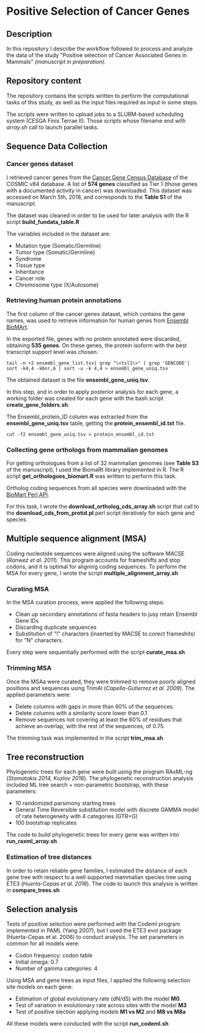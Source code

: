 # Positive Selection of Cancer Genes
## Description
In this repository I describe the workflow followed to process and analyze the data of the study "Positive selection of Cancer Associated Genes in Mammals" *(manuscript in preparation)*.

## Repository content
The repository contains the scripts written to perform the computational tasks of this study, as well as the input files required as input in some steps.

The scripts were written to upload jobs to a SLURM-based scheduling system (CESGA Finis Terrae II). Those scripts whose filename end with *array.sh* call to launch parallel tasks.

## Sequence Data Collection
### Cancer genes dataset
I retrieved cancer genes from the [Cancer Gene Census Database](https://cancer.sanger.ac.uk/cosmic/census?tier=1) of the COSMIC v84 database. A list of **574 genes** classified as Tier 1 (those genes with a documented activity in cancer) was downloaded. 
This dataset was accessed on March 5th, 2018, and corresponds to the **Table S1** of the manuscript. 

The dataset was cleaned in order to be used for later analysis with the R script **build_fundata_table.R** 

The variables included in the dataset are:

* Mutation type (Somatic/Germline)
* Tumor type (Somatic/Germline)
* Syndrome
* Tissue type
* Inheritance
* Cancer role
* Chromosome type (X/Autosome)


### Retrieving human protein annotations
The first column of the cancer genes dataset, which contains the gene names, was used to retrieve information for human genes from [Ensembl BioMArt](http://www.ensembl.org/biomart/martview/4ee102879139fc3bf745f9a867064956).

In the exported file, genes with no protein annotated were discarded, obtaining **535 genes**. On these genes, the protein isoform with the best transcript support level was chosen.

```{bash, filter_genes}
tail -n +2 ensembl_gene_list.tsv| grep "\<tsl1\>" | grep 'GENCODE'| sort -k4,4 -k6nr,6 | sort -u -k 4,4 > ensembl_gene_uniq.tsv
```

The obtained dataset is the file **ensembl_gene_uniq.tsv**.

In this step, and in order to apply posterior analysis for each gene, a working folder was created for each gene with the bash script **create_gene_folders.sh**.

The Ensembl_protein_ID column was extracted from the **ensembl_gene_uniq.tsv** table, getting the **protein_ensembl_id.txt** file.
```{bash}
cut -f2 ensembl_gene_uniq.tsv > protein_ensembl_id.txt
```
### Collecting gene orthologs from mammalian genomes
For getting orthologues from a list of 32 mammalian genomes (see **Table S3** of the manuscript), I used the BiomaRt library implemented in R. The R script **get_orthologues_biomart.R** was written to perform this task.

Ortholog coding sequences from all species were downloaded with the [BioMart Perl API](http://www.ensembl.org/info/data/biomart/biomart_perl_api.html#biomartperl).

For this task, I wrote the **download_ortholog_cds_array.sh** script that call to the **download_cds_from_protid.pl** perl script iteratively for each gene and species.

## Multiple sequence alignment (MSA)
Coding nucleotide sequences were aligned using the software MACSE (*Ranwez et al. 2011*). This program accounts for frameshifts and stop codons, and it is optimal for aligning coding sequences. To perform the MSA for every gene, I wrote the script **multiple_alignment_array.sh**

### Curating MSA
In the MSA curation process, were applied the following steps:

* Clean up secondary annotations of fasta headers to jusy retain Ensembl Gene IDs
* Discarding duplicate sequences
* Substitution of "!" characters (inserted by MACSE to corect frameshits) for "N" characters.

Every step were sequentially performed with the script **curate_msa.sh**

### Trimming MSA
Once the MSAa were curated, they were trimmed to remove poorly aligned positions and sequences using TrimAl (*Capella-Gutierrez et al. 2009*).
The applied  parameters were:

* Delete columns with gaps in more than 60% of the sequences.
* Delete columns with a similarity score lower than 0.1
* Remove sequences not covering at least the 60% of residues that achieve an overlap, with the rest of the sequences, of 0.75.

The trimming task was implemented in the script **trim_msa.sh** 

## Tree reconstruction
Phylogenetic trees for each gene were built using the program RAxML-ng (*Stamatakis 2014, Kozlov 2016*). The phylogenetic reconstruction analysis included ML tree search + non-parametric bootstrap, with these parameters:

  * 10 randomized parsimony starting trees
  * General Time Reversible substitution model with discrete GAMMA model of rate heterogeneity with 4 categories (GTR+G)
  * 100 bootstrap replicates
  
The code to build phylogenetic trees for every gene was written into **run_raxml_array.sh**

### Estimation of tree distances
In order to retain reliable gene families, I estimated the distance of each gene tree with respect to a well supported mammalian species tree using ETE3 (*Huerta-Cepas et al. 2016*). The code to launch this analysis is written in **compare_trees.sh**

## Selection analysis
Tests of positive selection were performed with the Codeml program implemented in PAML (Yang 2007), but I used the ETE3 evol package (Huerta-Cepas et al. 2006) to conduct analysis. The set parameters in common for all models were:

  * Codon frequency: codon table
  * Initial omega: 0.7
  * Number of gamma categories: 4

Using MSA and gene trees as input files, I applied the following selection site models on each gene:

  * Estimation of global evolutionary rate (dN/dS) with the model **M0**.
  * Test of variation in evolutionary rate across sites with the model **M3**
  * Test of positive slection applying models **M1 vs M2** and **M8 vs M8a**

All these models were conducted with the script **run_codeml.sh**
